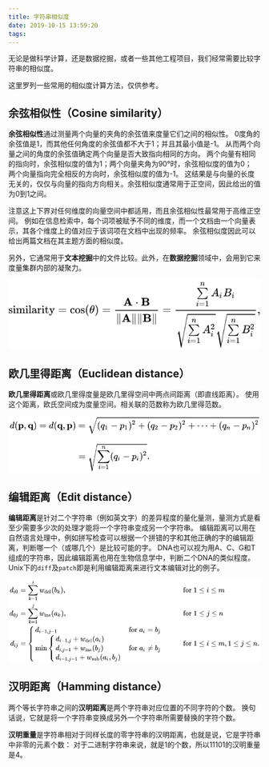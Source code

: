 ```yaml
---
title: 字符串相似度
date: 2019-10-15 13:59:20
tags:
---
```


无论是做科学计算，还是数据挖掘，或者一些其他工程项目，我们经常需要比较字符串的相似度。

这里罗列一些常用的相似度计算方法，仅供参考。

## 余弦相似性（Cosine similarity）

**余弦相似性**通过测量两个向量的夹角的余弦值来度量它们之间的相似性。
0度角的余弦值是1，而其他任何角度的余弦值都不大于1；并且其最小值是-1。
从而两个向量之间的角度的余弦值确定两个向量是否大致指向相同的方向。
两个向量有相同的指向时，余弦相似度的值为1；两个向量夹角为90°时，余弦相似度的值为0；
两个向量指向完全相反的方向时，余弦相似度的值为-1。
这结果是与向量的长度无关的，仅仅与向量的指向方向相关。余弦相似度通常用于正空间，因此给出的值为0到1之间。

注意这上下界对任何维度的向量空间中都适用，而且余弦相似性最常用于高维正空间。
例如在信息检索中，每个词项被赋予不同的维度，而一个文档由一个向量表示，其各个维度上的值对应于该词项在文档中出现的频率。
余弦相似度因此可以给出两篇文档在其主题方面的相似度。

另外，它通常用于**文本挖掘**中的文件比较。此外，在**数据挖掘**领域中，会用到它来度量集群内部的凝聚力。<!--more-->

![](/images/similarity-01.svg)

## 欧几里得距离（Euclidean distance）

**欧几里得距离**或欧几里得度量是欧几里得空间中两点间距离（即直线距离）。
使用这个距离，欧氏空间成为度量空间。相关联的范数称为欧几里得范数。

![](/images/similarity-02.svg)

## 编辑距离（Edit distance）

**编辑距离**是针对二个字符串（例如英文字）的差异程度的量化量测，量测方式是看至少需要多少次的处理才能将一个字符串变成另一个字符串。
编辑距离可以用在自然语言处理中，例如拼写检查可以根据一个拼错的字和其他正确的字的编辑距离，判断哪一个（或哪几个）是比较可能的字。
DNA也可以视为用A、C、G和T组成的字符串，因此编辑距离也用在生物信息学中，判断二个DNA的类似程度。
Unix下的`diff`及`patch`即是利用编辑距离来进行文本编辑对比的例子。

![](/images/similarity-03.svg)

## 汉明距离（Hamming distance）

两个等长字符串之间的**汉明距离**是两个字符串对应位置的不同字符的个数。
换句话说，它就是将一个字符串变换成另外一个字符串所需要替换的字符个数。

**汉明重量**是字符串相对于同样长度的零字符串的汉明距离，也就是说，它是字符串中非零的元素个数：
对于二进制字符串来说，就是1的个数，所以11101的汉明重量是4。
